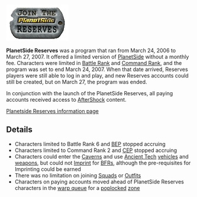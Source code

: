![Image:psreserves.gif](../images/Psreserves.gif "Image:psreserves.gif")

**PlanetSide Reserves** was a program that ran from March 24, 2006 to March
27, 2007. It offered a limited version of [PlanetSide](../etc/PlanetSide.md) without
a monthly fee. Characters were limited in [Battle Rank](Battle_Rank.md) and
[Command Rank](Command_Rank.md), and the program was set to end March 24, 2007.
When that date arrived, Reserves players were still able to log in and play, and
new Reserves accounts could still be created, but on March 27, the program was
ended.

In conjunction with the launch of the PlanetSide Reserves, all paying accounts
received access to [AfterShock](../items/AfterShock.md) content.

[Planetside Reserves information page](http://planetside.station.sony.com/reserves/)

## Details

- Characters limited to Battle Rank 6 and [BEP](Battle_Experience_Points.md) stopped accruing
- Characters limited to Command Rank 2 and [CEP](Command_Experience_Points.md) stopped accruing
- Characters could enter the [Caverns](../locations/Caverns.md) and use
  [Ancient Tech](Ancient_Technology.md)  [vehicles](../vehicles/Vehicle.md) and
  [weapons](../weapons/Weapons_Index.md), but could not [Imprint](BFR_Imprint.md)
  for [BFRs](../vehicles/BattleFrame_Robotics.md), although the pre-requisites
  for Imprinting could be earned
- There was no limitation on joining [Squads](Squad.md) or
  [Outfits](Outfit.md)
- Characters on paying accounts moved ahead of PlanetSide Reserves characters in
  the [warp queue](Warp_queue.md) for a [poplocked](Population_Lock.md)
  [zone](Zone.md)


